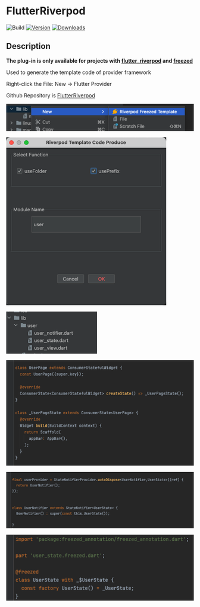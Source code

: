 # FlutterRiverpod

![Build](https://github.com/LiuPack/FlutterRiverpod/workflows/Build/badge.svg)
[![Version](https://img.shields.io/jetbrains/plugin/v/MARKETPLACE_ID.svg)](https://plugins.jetbrains.com/plugin/MARKETPLACE_ID)
[![Downloads](https://img.shields.io/jetbrains/plugin/d/MARKETPLACE_ID.svg)](https://plugins.jetbrains.com/plugin/MARKETPLACE_ID)

## Description

<!-- Plugin description -->

**The plug-in is only available for projects with [flutter_riverpod](https://pub.dev/packages/flutter_riverpod)
and [freezed](https://pub.dev/packages/freezed)**

Used to generate the template code of provider framework

Right-click the File: New -> Flutter Provider

Github Repository is [FlutterRiverpod](https://github.com/LiuPack/FlutterRiverpod)

<!-- Plugin description end -->


![Open](screen/1.png)

![Edit](screen/2.png)

![Create](screen/6.png)

![Create](screen/5.png)

![Create](screen/3.png)

![Create](screen/4.png)